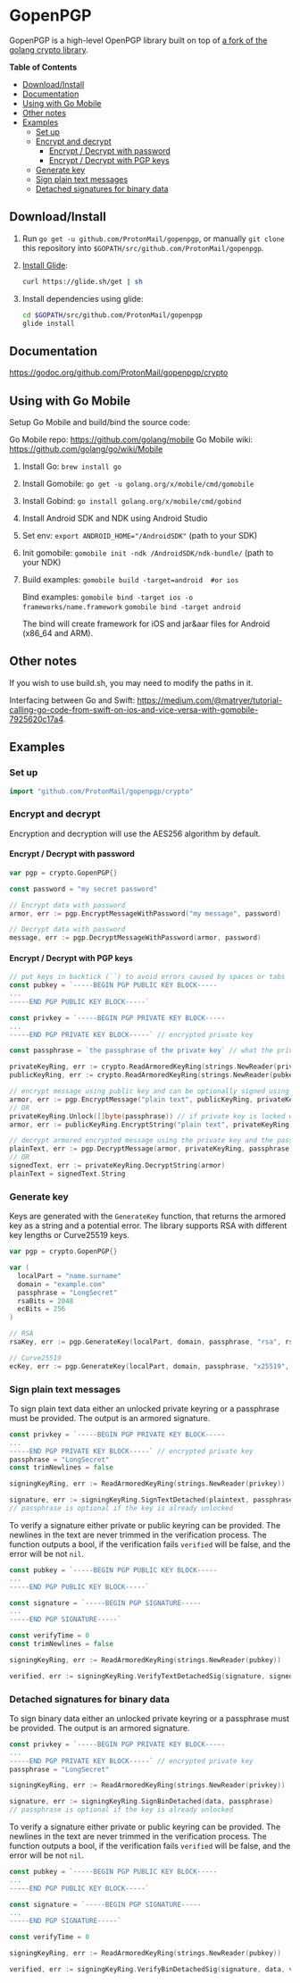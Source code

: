 # GopenPGP

GopenPGP is a high-level OpenPGP library built on top of [a fork of the golang
crypto library](https://github.com/ProtonMail/crypto).

**Table of Contents**

<!-- TOC depthFrom:2 -->

- [Download/Install](#downloadinstall)
- [Documentation](#documentation)
- [Using with Go Mobile](#using-with-go-mobile)
- [Other notes](#other-notes)
- [Examples](#examples)
    - [Set up](#set-up)
    - [Encrypt and decrypt](#encrypt-and-decrypt)
        - [Encrypt / Decrypt with password](#encrypt--decrypt-with-password)
        - [Encrypt / Decrypt with PGP keys](#encrypt--decrypt-with-pgp-keys)
    - [Generate key](#generate-key)
    - [Sign plain text messages](#sign-plain-text-messages)
    - [Detached signatures for binary data](#detached-signatures-for-binary-data)

<!-- /TOC -->

## Download/Install

1. Run `go get -u github.com/ProtonMail/gopenpgp`, or manually `git clone` this
   repository into `$GOPATH/src/github.com/ProtonMail/gopenpgp`.

2. [Install Glide](https://github.com/Masterminds/glide#install):

   ```bash
   curl https://glide.sh/get | sh
   ```

3. Install dependencies using glide:

   ```bash
   cd $GOPATH/src/github.com/ProtonMail/gopenpgp
   glide install
   ```

## Documentation

https://godoc.org/github.com/ProtonMail/gopenpgp/crypto

## Using with Go Mobile

Setup Go Mobile and build/bind the source code:

Go Mobile repo: https://github.com/golang/mobile
Go Mobile wiki: https://github.com/golang/go/wiki/Mobile

1. Install Go: `brew install go`
2. Install Gomobile: `go get -u golang.org/x/mobile/cmd/gomobile`
3. Install Gobind: `go install golang.org/x/mobile/cmd/gobind`
4. Install Android SDK and NDK using Android Studio
5. Set env: `export ANDROID_HOME="/AndroidSDK"` (path to your SDK)
6. Init gomobile: `gomobile init -ndk /AndroidSDK/ndk-bundle/` (path to your NDK)

7. Build examples:
   `gomobile build -target=android  #or ios`

   Bind examples:
   `gomobile bind -target ios -o frameworks/name.framework`
   `gomobile bind -target android`

   The bind will create framework for iOS and jar&aar files for Android (x86_64 and ARM).

## Other notes

If you wish to use build.sh, you may need to modify the paths in it.

Interfacing between Go and Swift:
https://medium.com/@matryer/tutorial-calling-go-code-from-swift-on-ios-and-vice-versa-with-gomobile-7925620c17a4.

## Examples

### Set up

```go
import "github.com/ProtonMail/gopenpgp/crypto"
```

### Encrypt and decrypt

Encryption and decryption will use the AES256 algorithm by default.

#### Encrypt / Decrypt with password

```go
var pgp = crypto.GopenPGP{}

const password = "my secret password"

// Encrypt data with password
armor, err := pgp.EncryptMessageWithPassword("my message", password)

// Decrypt data with password
message, err := pgp.DecryptMessageWithPassword(armor, password)
```

#### Encrypt / Decrypt with PGP keys

```go
// put keys in backtick (``) to avoid errors caused by spaces or tabs
const pubkey = `-----BEGIN PGP PUBLIC KEY BLOCK-----
...
-----END PGP PUBLIC KEY BLOCK-----`

const privkey = `-----BEGIN PGP PRIVATE KEY BLOCK-----
...
-----END PGP PRIVATE KEY BLOCK-----` // encrypted private key

const passphrase = `the passphrase of the private key` // what the privKey is encrypted with

privateKeyRing, err := crypto.ReadArmoredKeyRing(strings.NewReader(privkey))
publicKeyRing, err := crypto.ReadArmoredKeyRing(strings.NewReader(pubkey))

// encrypt message using public key and can be optionally signed using private key and passphrase
armor, err := pgp.EncryptMessage("plain text", publicKeyRing, privateKeyRing, passphrase, false)
// OR
privateKeyRing.Unlock([]byte(passphrase)) // if private key is locked with passphrase
armor, err := publicKeyRing.EncryptString("plain text", privateKeyRing)

// decrypt armored encrypted message using the private key and the passphrase of the private key
plainText, err := pgp.DecryptMessage(armor, privateKeyRing, passphrase)
// OR
signedText, err := privateKeyRing.DecryptString(armor)
plainText = signedText.String

```

### Generate key

Keys are generated with the `GenerateKey` function, that returns the armored key as a string and a potential error.
The library supports RSA with different key lengths or Curve25519 keys.

```go
var pgp = crypto.GopenPGP{}

var (
  localPart = "name.surname"
  domain = "example.com"
  passphrase = "LongSecret"
  rsaBits = 2048
  ecBits = 256
)

// RSA
rsaKey, err := pgp.GenerateKey(localPart, domain, passphrase, "rsa", rsaBits)

// Curve25519
ecKey, err := pgp.GenerateKey(localPart, domain, passphrase, "x25519", ecBits)
```

### Sign plain text messages

To sign plain text data either an unlocked private keyring or a passphrase must be provided.
The output is an armored signature.

```go
const privkey = `-----BEGIN PGP PRIVATE KEY BLOCK-----
...
-----END PGP PRIVATE KEY BLOCK-----` // encrypted private key
passphrase = "LongSecret"
const trimNewlines = false

signingKeyRing, err := ReadArmoredKeyRing(strings.NewReader(privkey))

signature, err := signingKeyRing.SignTextDetached(plaintext, passphrase, trimNewlines)
// passphrase is optional if the key is already unlocked
```

To verify a signature either private or public keyring can be provided.
The newlines in the text are never trimmed in the verification process.
The function outputs a bool, if the verification fails `verified` will be false, and the error will be not `nil`.

```go
const pubkey = `-----BEGIN PGP PUBLIC KEY BLOCK-----
...
-----END PGP PUBLIC KEY BLOCK-----`

const signature = `-----BEGIN PGP SIGNATURE-----
...
-----END PGP SIGNATURE-----`

const verifyTime = 0
const trimNewlines = false

signingKeyRing, err := ReadArmoredKeyRing(strings.NewReader(pubkey))

verified, err := signingKeyRing.VerifyTextDetachedSig(signature, signedPlainText, verifyTime, trimNewlines)
```

### Detached signatures for binary data

To sign binary data either an unlocked private keyring or a passphrase must be provided.
The output is an armored signature.

```go
const privkey = `-----BEGIN PGP PRIVATE KEY BLOCK-----
...
-----END PGP PRIVATE KEY BLOCK-----` // encrypted private key
passphrase = "LongSecret"

signingKeyRing, err := ReadArmoredKeyRing(strings.NewReader(privkey))

signature, err := signingKeyRing.SignBinDetached(data, passphrase)
// passphrase is optional if the key is already unlocked
```

To verify a signature either private or public keyring can be provided.
The newlines in the text are never trimmed in the verification process.
The function outputs a bool, if the verification fails `verified` will be false, and the error will be not `nil`.

```go
const pubkey = `-----BEGIN PGP PUBLIC KEY BLOCK-----
...
-----END PGP PUBLIC KEY BLOCK-----`

const signature = `-----BEGIN PGP SIGNATURE-----
...
-----END PGP SIGNATURE-----`

const verifyTime = 0

signingKeyRing, err := ReadArmoredKeyRing(strings.NewReader(pubkey))

verified, err := signingKeyRing.VerifyBinDetachedSig(signature, data, verifyTime)
```
